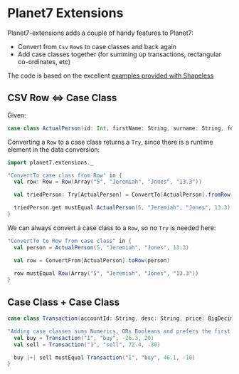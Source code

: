 Planet7 Extensions
==================

Planet7-extensions adds a couple of handy features to Planet7:
* Convert from `Csv` `Row`s to case classes and back again
* Add case classes together (for summing up transactions, rectangular co-ordinates, etc)

The code is based on the excellent [examples provided with Shapeless](https://github.com/milessabin/shapeless/blob/master/examples/src/main/scala/shapeless/examples/)

CSV Row <=> Case Class
----------------------
Given:
```scala
case class ActualPerson(id: Int, firstName: String, surname: String, fee: BigDecimal)
```

Converting a `Row` to a case class returns a `Try`, since there is a runtime element in the data conversion:
```scala
import planet7.extensions._

"ConvertTo case class from Row" in {
  val row: Row = Row(Array("5", "Jeremiah", "Jones", "13.3"))

  val triedPerson: Try[ActualPerson] = ConvertTo[ActualPerson].fromRow(row)

  triedPerson.get mustEqual ActualPerson(5, "Jeremiah", "Jones", 13.3)
}
```

We can always convert a case class to a `Row`, so no `Try` is needed here:
```scala
"ConvertTo to Row from case class" in {
  val person = ActualPerson(5, "Jeremiah", "Jones", 13.3)

  val row = ConvertFrom[ActualPerson].toRow(person)

  row mustEqual Row(Array("5", "Jeremiah", "Jones", "13.3"))
}
```

Case Class + Case Class
-----------------------

```scala
case class Transaction(accountId: String, desc: String, price: BigDecimal, lots: Int)

"Adding case classes sums Numerics, ORs Booleans and prefers the first nonEmpty String" in {
  val buy = Transaction("1", "buy", -26.3, 20)
  val sell = Transaction("1", "sell", 72.4, -30)

  buy |+| sell mustEqual Transaction("1", "buy", 46.1, -10)
}
```
